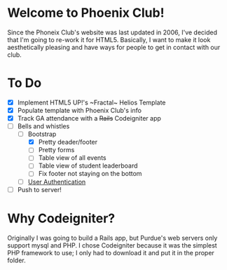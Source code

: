 # Welcome to Phoenix Club!
Since the Phoneix Club's website was last updated in 2006, I've decided that I'm going to re-work it for HTML5. Basically, I want to make it look aesthetically pleasing and have ways for people to get in contact with our club.

# To Do
- [X] Implement HTML5 UP!'s ~Fractal~ Helios Template
- [X] Populate template with Phoenix Club's info
- [X] Track GA attendance with a ~~Rails~~ Codeigniter app
- [ ] Bells and whistles
	- [ ] Bootstrap
		- [X] Pretty deader/footer
		- [ ] Pretty forms
		- [ ] Table view of all events
		- [ ] Table view of student leaderboard
		- [ ] Fix footer not staying on the bottom
	- [ ] [User Authentication](http://community-auth.com/)
- [ ] Push to server!

# Why Codeigniter?
Originally I was going to build a Rails app, but Purdue's web servers only support mysql and PHP. I chose Codeigniter because it was the simplest PHP framework to use; I only had to download it and put it in the proper folder.